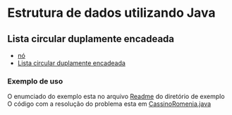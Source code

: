 # Estrutura de dados utilizando Java

## Lista circular duplamente encadeada
- [nó](src/java/estruturas/listacircularduplamenteencadeada/No.java)  
- [Lista circular duplamente encadeada](src/java/estruturas/listacircularduplamenteencadeada/ListaCircularDuplamenteEncadeada.java)  

### Exemplo de uso
O enumciado do exemplo esta no arquivo [Readme](src/java/exemplo/listacircularduplamenteencadeada/cassinoromenia/README.md) do diretório de exemplo  
O código com a resolução do problema esta em [CassinoRomenia.java](src/java/exemplo/listacircularduplamenteencadeada/cassinoromenia/CassinoRomenia.java)
